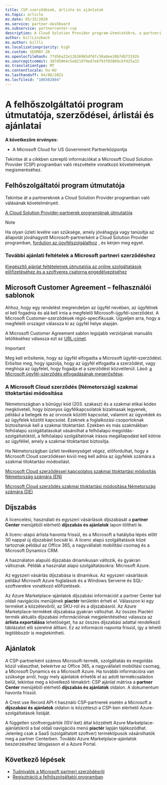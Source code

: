 ```yaml
---
title: CSP-szerződések, árlista és ajánlatok
ms.topic: article
ms.date: 05/15/2020
ms.service: partner-dashboard
ms.subservice: partnercenter-csp
description: A Cloud Solution Provider program-útmutatókra, a partneri szerződésekre, az ügyfél-szerződésekre, az árlisták és az ajánlatokra mutató hivatkozásokat talál.
author: billLinzbach
ms.author: billli
ms.localizationpriority: high
ms.custom: SEOMAY.20
ms.openlocfilehash: 77d56a22e12b369b5df6fc50a8ee28b7db73192b
ms.sourcegitcommit: 3d7d5064c5e021079ed7e6f93f03869cbf425a32
ms.translationtype: MT
ms.contentlocale: hu-HU
ms.lasthandoff: 04/06/2021
ms.locfileid: "106502884"
---
```

# <a name="cloud-solution-provider-program-guide-agreements-price-lists-and-offers"></a>A felhőszolgáltatói program útmutatója, szerződései, árlistái és ajánlatai

**A következőre érvényes:**

- A Microsoft Cloud for US Government Partnerközpontja


Tekintse át a cikkben szereplő információkat a Microsoft Cloud Solution Provider (CSP) programban való részvételre vonatkozó követelmények megismeréséhez.

## <a name="cloud-solution-provider-program-guide"></a>Felhőszolgáltatói program útmutatója

Tekintse át a partnereknek a Cloud Solution Provider programban való válásának követelményeit.

[A Cloud Solution Provider-partnerek programjának útmutatója](https://go.microsoft.com/fwlink/p/?LinkId=617100)

>[!Note]
>Ha olyan üzleti levélre van szüksége, amely jóváhagyja vagy tanúsítja az állapotát jóváhagyott Microsoft-partnerként a Cloud Solution Provider programban, [forduljon az ügyfélszolgálathoz](https://partner.microsoft.com/pcv/servicerequests/create) , és kérjen meg egyet.

### <a name="additional-offer-terms-to-the-microsoft-partner-agreement"></a>További ajánlati feltételek a Microsoft partneri szerződéshez

[Kiegészítő ajánlat feltételeinek útmutatója az online szolgáltatások előfizetéséhez és a szoftveres csatorna engedélyezéséhez](https://query.prod.cms.rt.microsoft.com/cms/api/am/binary/RE3NOo7)

## <a name="microsoft-customer-agreement-customer-templates"></a>Microsoft Customer Agreement – felhasználói sablonok

Ahhoz, hogy egy rendelést megrendeljen az ügyfél nevében, az ügyfélnek el kell fogadnia és alá kell írnia a megfelelő Microsoft-ügyfél-szerződést. A Microsoft Customer-szerződések régió-specifikusak. Ügyeljen arra, hogy a megfelelő országot válassza ki az ügyfél helye alapján.

A Microsoft Customer Agreement sablon legújabb verziójának manuális letöltéséhez válassza ezt az [URL-címet](https://aka.ms/customeragreement).

>[!IMPORTANT]
>Meg kell erősítenie, hogy az ügyfél elfogadta a Microsoft ügyfél-szerződést. Erősítse meg, hogy igazolja, hogy az ügyfél elfogadta a szerződést, vagy meghívja az ügyfelet, hogy fogadja el a szerződést közvetlenül. Lásd: [a Microsoft ügyfél-szerződés elfogadásának megerősítése](confirm-customer-agreement.md).

### <a name="professional-secrecy-amendment-to-the-microsoft-cloud-agreement-germany"></a>A Microsoft Cloud szerződés (Németország) szakmai titoktartási módosítása

Németországban a bűnügyi kód (203. szakasz) és a szakmai etikai kódex megköveteli, hogy bizonyos ügyfélkapcsolatok bizalmasak legyenek, például a betegek és az orvosok közötti kapcsolat, valamint az ügyvédek és az ügyfelek közötti kapcsolat. Ezeknek a foglalkozási csoportoknak biztosítaniuk kell a szakmai titoktartást. Ezekben és más szakmákban felhőalapú szolgáltatásokat vásárolhat a felhőalapú megoldás-szolgáltatóktól, a felhőalapú szolgáltatónak írásos megállapodást kell kötnie az ügyféllel, amely a szakmai titoktartást biztosítja.

Ha Németországban üzleti tevékenységet végez, előfordulhat, hogy a Microsoft Cloud szerződésen kívül meg kell adnia az ügyfelek számára a szakmai titoktartási módosítást.

[Microsoft Cloud szerződéssel kapcsolatos szakmai titoktartási módosítás Németország számára (EN)](https://go.microsoft.com/fwlink/?linkid=2030827&clcid=0x409)

[Microsoft Cloud szerződés szakmai titoktartási módosítása Németország számára (DE)](https://go.microsoft.com/fwlink/?linkid=2030827&clcid=0x407)

## <a name="pricing"></a>Díjszabás

A licencelési, használati és egyszeri vásárlások díjszabását a **partner Center** menüjéből elérhető **díjszabás és ajánlatok** lapon töltheti le.

A licenc-alapú árlista havonta frissül, és a Microsoft a hatályba lépés előtt 30 nappal új díjszabást bocsát ki. A licenc alapú szolgáltatások közé tartoznak például az Office 365, a nagyvállalati mobilitási csomag és a Microsoft Dynamics CRM. 

A használaton alapuló díjszabás dinamikusan változik, és gyakran változnak. Példák a használat alapú szolgáltatásokra: Microsoft Azure.

Az egyszeri vásárlás díjszabása is dinamikus. Az egyszeri vásárlások például Microsoft Azure foglalások és a Windows Serverre és SQL-szoftverekre vonatkozó előfizetések.

Az Azure Marketplace-ajánlatok díjszabási információit a partner Center bal oldali navigációs menüjének **piactér** területén érheti el. Válasszon ki egy terméket a közzétevőről, az SKU-ról és a díjszabásról. Az Azure Marketplace-termékek díjszabása gyakran változhat. Az összes Piactéri termék aktuális díjszabási információinak megjelenítéséhez válassza az **árlista exportálása** lehetőséget, ha az összes díjszabási adattal rendelkező táblázatot elő szeretné állítani. Ez az információ naponta frissül, így a lehető legtöbbször is megtekintheti.

## <a name="offers"></a>Ajánlatok

A CSP-partnerként számos Microsoft-termék, szolgáltatás és megoldás közül választhat, beleértve az Office 365, a nagyvállalati mobilitási csomag, a Microsoft Dynamics és a Microsoft Azure. Ha további információra van szüksége arról, hogy mely ajánlatok érhetők el az adott termékcsaládon belül, tekintse meg a következő témakört: CSP ajánlat mátrixa a **partner Center** menüjéből elérhető **díjszabás és ajánlatok** oldalon. A dokumentum havonta frissül.

A Crest use Record API-t használó CSP-partnerek esetén a Microsoft a **díjszabási és ajánlatok** oldalon is közzéteszi a CSP-ben elérhető Azure-szolgáltatások listáját.

A független szoftvergyártók (ISV-ket) által közzétett Azure Marketplace-ajánlatokról a bal oldali navigációs menü **piactér** lapján tájékozódhat. Jelenleg csak a SaaS (szolgáltatott szoftver) terméktípusok vásárolhatók meg a partner Centerben. További Azure Marketplace-ajánlatok beszerzéséhez látogasson el a Azure Portal.

## <a name="next-steps"></a>Következő lépések

- [Tudnivalók a Microsoft partneri szerződésről](microsoft-partner-agreement.md)
- [Regisztráció a felhőszolgáltatói programban](enrolling-in-the-csp-program.md)
